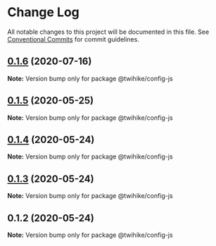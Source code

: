 # Change Log

All notable changes to this project will be documented in this file.
See [Conventional Commits](https://conventionalcommits.org) for commit guidelines.

## [0.1.6](https://github.com/twihike/config-js/compare/v0.1.5...v0.1.6) (2020-07-16)

**Note:** Version bump only for package @twihike/config-js





## [0.1.5](https://github.com/twihike/config-js/compare/v0.1.4...v0.1.5) (2020-05-25)

**Note:** Version bump only for package @twihike/config-js





## [0.1.4](https://github.com/twihike/config-js/compare/v0.1.3...v0.1.4) (2020-05-24)

**Note:** Version bump only for package @twihike/config-js





## [0.1.3](https://github.com/twihike/config-js/compare/v0.1.2...v0.1.3) (2020-05-24)

**Note:** Version bump only for package @twihike/config-js





## 0.1.2 (2020-05-24)

**Note:** Version bump only for package @twihike/config-js
